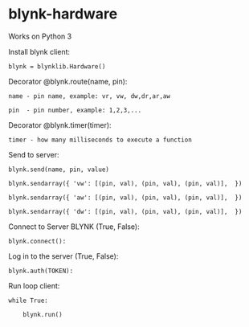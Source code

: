 # blynk-hardware


Works on Python 3

Install blynk client:

    blynk = blynklib.Hardware()

Decorator @blynk.route(name, pin):

    name - pin name, example: vr, vw, dw,dr,ar,aw

    pin  - pin number, example: 1,2,3,...


Decorator @blynk.timer(timer):

    timer - how many milliseconds to execute a function

Send to server:

    blynk.send(name, pin, value)
    
    blynk.sendarray({ 'vw': [(pin, val), (pin, val), (pin, val)],  })
    
    blynk.sendarray({ 'aw': [(pin, val), (pin, val), (pin, val)],  })
    
    blynk.sendarray({ 'dw': [(pin, val), (pin, val), (pin, val)],  })
    


Connect to Server BLYNK (True, False):

    blynk.connect():


Log in to the server (True, False):

    blynk.auth(TOKEN):


Run loop client:

    while True:

        blynk.run()
